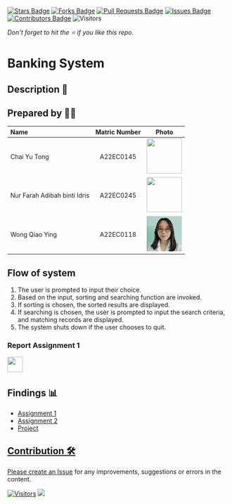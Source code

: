 [![Stars Badge](https://img.shields.io/github/stars/jjn7702/SECJ2013-DSA)](https://github.com/jjn7702/SECJ2013-DSA/Submission/Sample/stargazers)
[![Forks Badge](https://img.shields.io/github/forks/jjn7702/SECJ2013-DSA)](https://github.com/jjn7702/SECJ2013-DSA/Submission/Sample/network/members)
[![Pull Requests Badge](https://img.shields.io/github/issues-pr/jjn7702/SECJ2013-DSA)](https://github.com/jjn7702/SECJ2013-DSA/Submission/Sample/pulls)
[![Issues Badge](https://img.shields.io/github/issues/jjn7702/SECJ2013-DSA)](https://github.com/jjn7702/SECJ2013-DSA/Submission/Sample/issues)
[![Contributors Badge](https://img.shields.io/github/contributors/jjn7702/SECJ2013-DSA?color=2b9348)](https://github.com/jjn7702/SECJ2013-DSA/Submission/Sample/graphs/contributors)
![Visitors](https://api.visitorbadge.io/api/visitors?path=https%3A%2F%2Fgithub.com%2Fjjn7702%2FSECJ2013-DSA%2FSubmission%2FSample&labelColor=%23d9e3f0&countColor=%23697689&style=flat)

_Don't forget to hit the :star: if you like this repo._

# Banking System

## Description 📝



## Prepared by 🧑‍💻

| Name             | Matric Number | Photo                                                         |
| :---------------- | :-------------: | :------------------------------------------------------------: |
|  Chai Yu Tong  |    A22EC0145     | <a href="https://github.com/jjn7702/SECJ2013-DSA/blob/main/Submission/sec02/DACCrew/Images/profile.jpg" title="Icon by Trazobanana"><img src="./Images/profile.jpg" width=80px, height=80px>     |
|   Nur Farah Adibah binti Idris   |   A22EC0245      | <a href="https://github.com/jjn7702/SECJ2013-DSA/blob/main/Submission/sec02/DACCrew/Images/Farah.jpg" title="Icon by Trazobanana"><img src="./Images/Farah.jpg" width=80px, height=80px>         |
|   Wong Qiao Ying    | A22EC0118        | <a href="https://github.com/jjn7702/SECJ2013-DSA/blob/main/Submission/sec02/DACCrew/Images/alovey1014.jpg" title="Icon by Trazobanana"><img src="./Images/alovey1014.jpg" width=80px, height=80px>         |

## Flow of system
1. The user is prompted to input their choice.
2. Based on the input, sorting and searching function are invoked.
3. If sorting is chosen, the sorted results are displayed.
4. If searching is chosen, the user is prompted to input the search criteria, and matching records are displayed.
5. The system shuts down if the user chooses to quit.

<h3>Report Assignment 1</h3>
<a href="https://github.com/jjn7702/SECJ2013-DSA/blob/main/Submission/sec02/DACCrew/Assignment1/files/DACCrew%20Assignment%201.pdf"><img src="./Images/download.png" width="35px" height="35px" ></a>

## Findings 📊

- <a href="https://github.com/jjn7702/SECJ2013-DSA/blob/main/Submission/sec02/DACCrew/Assignment1/assignment1.md">Assignment 1
- Assignment 2
- Project

## Contribution 🛠️
Please create an [Issue](https://github.com/jjn7702/SECJ2013-DSA/Submission/Sample/issues) for any improvements, suggestions or errors in the content.

[![Visitors](https://api.visitorbadge.io/api/visitors?path=https%3A%2F%2Fgithub.com%2Fjjn7702&labelColor=%23697689&countColor=%23555555&style=plastic)](https://visitorbadge.io/status?path=https%3A%2F%2Fgithub.com%2Fjjn7702)
![](https://hit.yhype.me/github/profile?user_id=81284918)

